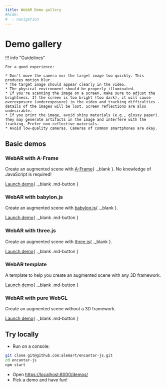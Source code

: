 ```yaml
---
title: WebAR Demo gallery
#hide:
#  - navigation
---
```


# Demo gallery

!!! info "Guidelines"

    For a good experience:

    * Don't move the camera nor the target image too quickly. This produces motion blur.
    * The target image should appear clearly in the video.
    * The physical environment should be properly illuminated.
    * If you're scanning the image on a screen, make sure to adjust the brightness. If the screen is too bright (too dark), it will cause overexposure (underexposure) in the video and tracking difficulties - details of the images will be lost. Screen reflections are also undesirable.
    * If you print the image, avoid shiny materials (e.g., glossy paper). They may generate artifacts in the image and interfere with the tracking. Prefer non-reflective materials.
    * Avoid low-quality cameras. Cameras of common smartphones are okay.

## Basic demos

### WebAR with A-Frame

Create an augmented scene with [A-Frame](https://aframe.io){ ._blank }. No knowledge of JavaScript is required!

[Launch demo](/encantar-js/demos/hello-aframe/README.html){ ._blank .md-button }

### WebAR with babylon.js

Create an augmented scene with [babylon.js](https://www.babylonjs.com){ ._blank }.

[Launch demo](/encantar-js/demos/hello-babylon/README.html){ ._blank .md-button }

### WebAR with three.js

Create an augmented scene with [three.js](https://threejs.org){ ._blank }.

[Launch demo](/encantar-js/demos/hello-three/README.html){ ._blank .md-button }

### WebAR template

A template to help you create an augmented scene with any 3D framework.

[Launch demo](/encantar-js/demos/hello-world/README.html){ ._blank .md-button }

### WebAR with pure WebGL

Create an augmented scene without a 3D framework.

[Launch demo](/encantar-js/demos/hello-webgl/README.html){ ._blank .md-button }

## Try locally

* Run on a console:

```sh
git clone git@github.com:alemart/encantar-js.git
cd encantar-js
npm start
```

* Open [https://localhost:8000/demos/](https://localhost:8000/demos/)
* Pick a demo and have fun!
